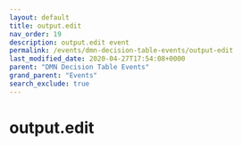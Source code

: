 ```yaml
---
layout: default
title: output.edit
nav_order: 19
description: output.edit event
permalink: /events/dmn-decision-table-events/output-edit
last_modified_date: 2020-04-27T17:54:08+0000
parent: "DMN Decision Table Events"
grand_parent: "Events"
search_exclude: true
---
```


# output.edit
